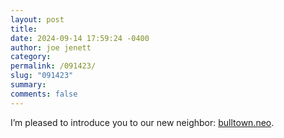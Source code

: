 ```yaml
---
layout: post
title: 
date: 2024-09-14 17:59:24 -0400
author: joe jenett
category: 
permalink: /091423/
slug: "091423"
summary: 
comments: false
---
```

I’m pleased to introduce you to our new neighbor: <a href="https://bulltown.neocities.org/">bulltown.neo</a>.

<a style="display:none;" href="https://brid.gy/publish/mastodon"><small>(cross-posted to mastodon)</small></a>